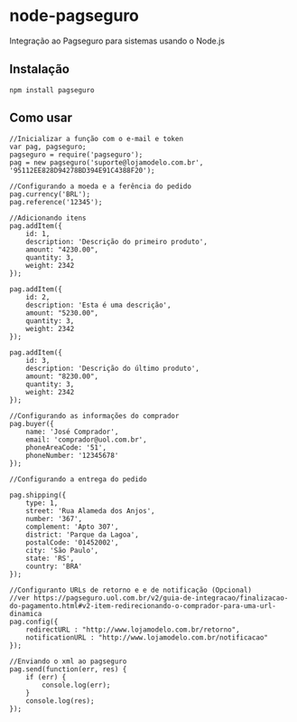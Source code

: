 node-pagseguro
==============

Integração ao Pagseguro para sistemas usando o Node.js

Instalação
----------

`npm install pagseguro`

Como usar
---------
    
    //Inicializar a função com o e-mail e token
    var pag, pagseguro;
    pagseguro = require('pagseguro');
    pag = new pagseguro('suporte@lojamodelo.com.br', '95112EE828D94278BD394E91C4388F20');

    //Configurando a moeda e a ferência do pedido
    pag.currency('BRL');
    pag.reference('12345');

    //Adicionando itens
    pag.addItem({
        id: 1,
        description: 'Descrição do primeiro produto',
        amount: "4230.00",
        quantity: 3,
        weight: 2342
    });

    pag.addItem({
        id: 2,
        description: 'Esta é uma descrição',
        amount: "5230.00",
        quantity: 3,
        weight: 2342
    });

    pag.addItem({
        id: 3,
        description: 'Descrição do último produto',
        amount: "8230.00",
        quantity: 3,
        weight: 2342
    });

    //Configurando as informações do comprador
    pag.buyer({
        name: 'José Comprador',
        email: 'comprador@uol.com.br',
        phoneAreaCode: '51',
        phoneNumber: '12345678'
    });

    //Configurando a entrega do pedido

    pag.shipping({
        type: 1,
        street: 'Rua Alameda dos Anjos',
        number: '367',
        complement: 'Apto 307',
        district: 'Parque da Lagoa',
        postalCode: '01452002',
        city: 'São Paulo',
        state: 'RS',
        country: 'BRA'
    });

    //Configuranto URLs de retorno e e de notificação (Opcional)
    //ver https://pagseguro.uol.com.br/v2/guia-de-integracao/finalizacao-do-pagamento.html#v2-item-redirecionando-o-comprador-para-uma-url-dinamica
    pag.config({
        redirectURL : "http://www.lojamodelo.com.br/retorno",
        notificationURL : "http://www.lojamodelo.com.br/notificacao"
    });

    //Enviando o xml ao pagseguro
    pag.send(function(err, res) {
        if (err) {
            console.log(err);
        }
        console.log(res);
    });